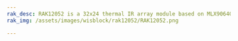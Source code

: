 ```yaml
---
rak_desc: RAK12052 is a 32x24 thermal IR array module based on MLX90640 from Melexis. MLX90640 is a fully-calibrated 32x24 pixels thermal IR array in an industry-standard 4-lead TO39 package with a digital interface. The MLX90640 contains 768 FIR pixels.
rak_img: /assets/images/wisblock/rak12052/RAK12052.png

---
```


<rk-redirect to="/Product-Categories/WisBlock/RAK12052/Overview/" />